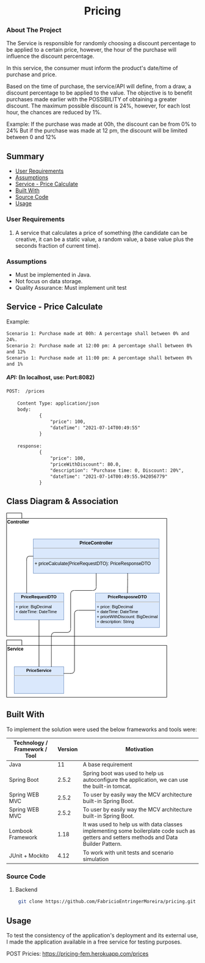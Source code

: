 <br />
<p align="center">
<h1 align="center">Pricing</h1>



<!-- ABOUT THE PROJECT -->
### About The Project

The Service is responsible for randomly choosing a discount percentage to be applied to a certain price, however, the hour of the purchase will influence the discount percentage.

In this service, the consumer must inform the product's date/time of purchase and price.

Based on the time of purchase, the service/API will define, from a draw, a discount percentage to be applied to the value. The objective is to benefit purchases made earlier with the POSSIBILITY of obtaining a greater discount.
The maximum possible discount is 24%, however, for each lost hour, the chances are reduced by 1%.

Example: If the purchase was made at 00h, the discount can be from 0% to 24%
But if the purchase was made at 12 pm, the discount will be limited between 0 and 12%


## Summary

- [User Requirements](#user-requirements)
- [Assumptions](#assumptions)
- [Service - Price Calculate](#service---price-calculate)
- [Built With](#built-with)
- [Source Code](#source-code)
- [Usage](#usage)
    
### User Requirements

1) A service that calculates a price of something (the candidate can be creative, it can be a static
value, a random value, a base value plus the seconds fraction of current time).
   
### Assumptions

- Must be implemented in Java.
- Not focus on data storage. 
- Quality Assurance: Must implement unit test


## Service - Price Calculate

Example:
    
    Scenario 1: Purchase made at 00h: A percentage shall between 0% and 24%.
    Scenario 2: Purchase made at 12:00 pm: A percentage shall between 0% and 12%
    Scenario 1: Purchase made at 11:00 pm: A percentage shall between 0% and 1%


#### *API:*  (In localhost, use: Port:8082)
        
    POST:  /prices

        Content Type: application/json
        body:   
                {
                    "price": 100,
                    "dateTime": "2021-07-14T00:49:55"
                }

        response:
                {
                    "price": 100,
                    "priceWithDiscount": 80.0,
                    "description": "Purchase time: 0, Discount: 20%",
                    "dateTime": "2021-07-14T00:49:55.942056779"
                }    


## Class Diagram & Association

![alt text](https://github.com/FabricioEntringerMoreira/pricing/blob/main/docs/img/class-diagram-pricing.png)


## Built With

To implement the solution were used the below frameworks and tools were:

| Technology / Framework / Tool | Version | Motivation |
| --- | --- | --- |
| Java | 11 | A base requirement |
| Spring Boot | 2.5.2 | Spring boot was used to help us autoconfigure the application, we can use the built-in tomcat. |
| Spring WEB MVC | 2.5.2 | To user by easily way the MCV architecture built-in Spring Boot.  |
| Spring WEB MVC | 2.5.2 | To user by easily way the MCV architecture built-in Spring Boot.  |
| Lombook Framework | 1.18 | It was used to help us with data classes implementing some boilerplate code such as getters and setters methods and Data Builder Pattern. |
| JUnit + Mockito  | 4.12 | To work with unit tests and scenario simulation |


### Source Code

1. Backend
   ```sh
    git clone https://github.com/FabricioEntringerMoreira/pricing.git
   ```


## Usage

To test the consistency of the application's deployment and its external use, I made the application available in a free service for testing purposes.

POST Pricies: https://pricing-fem.herokuapp.com/prices


